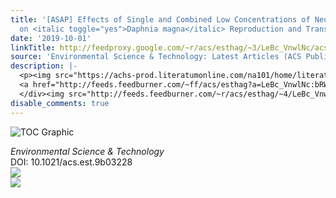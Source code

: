 ```yaml
---
title: '[ASAP] Effects of Single and Combined Low Concentrations of Neuroactive Drugs
  on <italic toggle="yes">Daphnia magna</italic> Reproduction and Transcriptomic Responses'
date: '2019-10-01'
linkTitle: http://feedproxy.google.com/~r/acs/esthag/~3/LeBc_VnwlNc/acs.est.9b03228
source: 'Environmental Science & Technology: Latest Articles (ACS Publications)'
description: |-
  <p><img src="https://achs-prod.literatumonline.com/na101/home/literatum/publisher/achs/journals/content/esthag/0/esthag.ahead-of-print/acs.est.9b03228/20190930/images/medium/es9b03228_0005.gif" alt="TOC Graphic"/></p><div><cite>Environmental Science & Technology</cite></div><div>DOI: 10.1021/acs.est.9b03228</div><div class="feedflare">
  <a href="http://feeds.feedburner.com/~ff/acs/esthag?a=LeBc_VnwlNc:bRWaqswPpwU:yIl2AUoC8zA"><img src="http://feeds.feedburner.com/~ff/acs/esthag?d=yIl2AUoC8zA" border="0"></img></a>
  </div><img src="http://feeds.feedburner.com/~r/acs/esthag/~4/LeBc_VnwlNc" ...
disable_comments: true
---
```

<p><img src="https://achs-prod.literatumonline.com/na101/home/literatum/publisher/achs/journals/content/esthag/0/esthag.ahead-of-print/acs.est.9b03228/20190930/images/medium/es9b03228_0005.gif" alt="TOC Graphic"/></p><div><cite>Environmental Science & Technology</cite></div><div>DOI: 10.1021/acs.est.9b03228</div><div class="feedflare">
<a href="http://feeds.feedburner.com/~ff/acs/esthag?a=LeBc_VnwlNc:bRWaqswPpwU:yIl2AUoC8zA"><img src="http://feeds.feedburner.com/~ff/acs/esthag?d=yIl2AUoC8zA" border="0"></img></a>
</div><img src="http://feeds.feedburner.com/~r/acs/esthag/~4/LeBc_VnwlNc" ...